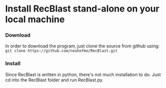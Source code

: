 # Install RecBlast stand-alone on your local machine

### Download
In order to download the program, just clone the source from github using:
`git clone https://github.com/neuhofmo/RecBlast.git`

### Install
Since RecBlast is written in python, there's not much installation to do. Just cd into the RecBlast folder and run RecBlast.py.
